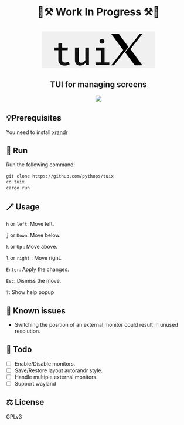 <div align="center">
  <h1> 🚧⚒️ Work In Progress ⚒️🚧 </h1>
  <br>
  <img height="100" src="assets/logo.png"/>
  <h2> TUI for managing screens </h2>
  <img src="https://github.com/pythops/tuix/assets/57548585/cc822af3-a854-4834-aaf9-834bfc05f7ed"/>
</div>

## 💡Prerequisites

You need to install [xrandr](https://command-not-found.com/xrandr)

## 🚀 Run

Run the following command:

```shell
git clone https://github.com/pythops/tuix
cd tuix
cargo run
```

## 🪄 Usage

`h` or `left`: Move left.

`j` or `Down`: Move below.

`k` or `Up` : Move above.

`l` or `right` : Move right.

`Enter`: Apply the changes.

`Esc`: Dismiss the move.

`?`: Show help popup

## 🐞 Known issues

- Switching the position of an external monitor could result in unused resolution.

## 📝 Todo

- [ ] Enable/Disable monitors.
- [ ] Save/Restore layout autorandr style.
- [ ] Handle multiple external monitors.
- [ ] Support wayland

## ⚖️ License

GPLv3

